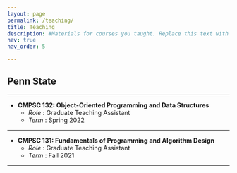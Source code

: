 ```yaml
---
layout: page
permalink: /teaching/
title: Teaching
description: #Materials for courses you taught. Replace this text with your description.
nav: true
nav_order: 5

---
```


##  <span style="color: var(--global-theme-color);"> Penn State </span>

---

- **CMPSC 132: Object-Oriented Programming and Data Structures**
    - *Role* : Graduate Teaching Assistant
    - *Term* : Spring 2022

---

- **CMPSC 131: Fundamentals of Programming and Algorithm Design**
    - *Role* : Graduate Teaching Assistant
    - *Term* : Fall 2021

---


<!--
For now, this page is assumed to be a static description of your courses. You can convert it to a collection similar to `_projects/` so that you can have a dedicated page for each course.

Organize your courses by years, topics, or universities, however you like!
-->
